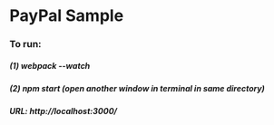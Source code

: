 # PayPal Sample

### To run:
##### (1) webpack --watch
##### (2) npm start (open another window in terminal in same directory)
##### URL: http://localhost:3000/
